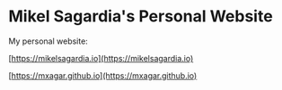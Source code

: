 # Mikel Sagardia's Personal Website

My personal website:

[https://mikelsagardia.io](https://mikelsagardia.io)

[https://mxagar.github.io](https://mxagar.github.io)
